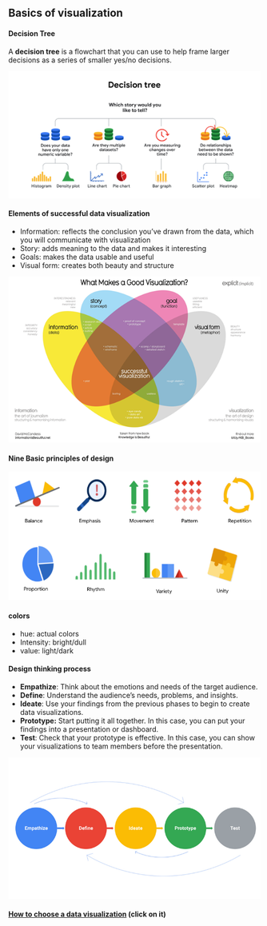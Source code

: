 ## **Basics of visualization**

#### Decision Tree

A **decision tree** is a flowchart that you can use to help frame larger decisions as a series of smaller yes/no decisions.

![1704456261441](image/basics_of_visualization/1704456261441.png)

#### Elements of successful data visualization

* Information: reflects the conclusion you’ve drawn from the data, which you will communicate with visualization
* Story: adds meaning to the data and makes it interesting
* Goals: makes the data usable and useful
* Visual form: creates both beauty and structure

![1704456325634](image/basics_of_visualization/1704456325634.png)

#### Nine Basic principles of design


![1704457204129](image/basics_of_visualization/1704457204129.png)

#### colors

* hue: actual colors
* Intensity: bright/dull
* value: light/dark

#### Design thinking process

* **Empathize**: Think about the emotions and needs of the target audience.
* **Define**: Understand the audience’s needs, problems, and insights.
* **Ideate**: Use your findings from the previous phases to begin to create data visualizations.
* **Prototype:** Start putting it all together. In this case, you can put your findings into  a presentation or dashboard.
* **Test**: Check that your prototype is effective. In this case, you can show your visualizations to team members before the presentation.

![1704458447509](image/basics_of_visualization/1704458447509.png)


#### [How to choose a data visualization](https://d3c33hcgiwev3.cloudfront.net/XsaUfemhQ-qGlH3poXPqMg_4b74b6280a7a4a10a83e6b5ca9138630_How-to-choose-a-data-visualization.pdf?Expires=1704585600&Signature=SgVG~PNY9O3dr5t3H2d-3wy08jxEmCfr8FF~U9kgXZx6LxLzBJjMdCncvYujL1jWuYtfysDD4PUvF2bDM77nwrzWHSoamRDqTO2EgKhY-XOmuO4aY4RQS7kQ8LlAgKC4orxXnsmM0HmM0HKgUxGrv2xpiBj0-LmKJs45ejA0EgQ_&Key-Pair-Id=APKAJLTNE6QMUY6HBC5A) (click on it)
